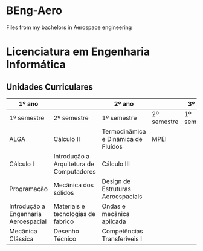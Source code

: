 # BEng-Aero
Files from my bachelors in Aerospace engineering
# Licenciatura em Engenharia Informática

## Unidades Curriculares

| 1º ano | | 2º ano  | | 3º ano  | |
| --- | --- | --- | --- | --- | --- |
| 1º semestre | 2º semestre | 1º semestre | 2º semestre | 1º semestre | 2º semestre |
| ALGA | Cálculo II | Termodinâmica e Dinâmica de Fluídos | MPEI | | |
| Cálculo I | Introdução a Arquitetura de Computadores | Cálculo III | | | |
| Programação | Mecânica dos sólidos | Design de Estruturas Aeroespaciais | | | |
| Introdução a Engenharia Aeroespacial | Materiais e tecnologias de fabrico |Ondas e mecânica aplicada | | | |
| Mecânica Clássica | Desenho Técnico | Competências Transferíveis I| | | 
